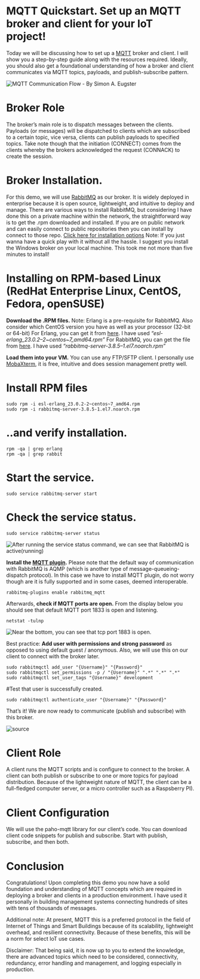 # MQTT Quickstart. Set up an MQTT broker and client for your IoT project!
Today we will be discussing how to set up a [MQTT](http://mqtt.org/) broker and client. I will show you a step-by-step guide along with the resources required. Ideally, you should also get a foundational understanding of how a broker and client communicates via MQTT topics, payloads, and publish-subscribe pattern.

![MQTT Communication Flow - By Simon A. Eugster](https://miro.medium.com/max/700/1*PENMRcBBqSNrB3STT_4NTg.jpeg)

# Broker Role
The broker’s main role is to dispatch messages between the clients. Payloads (or messages) will be dispatched to clients which are subscribed to a certain topic, vice versa, clients can publish payloads to specified topics. Take note though that the initiation (CONNECT) comes from the clients whereby the brokers acknowledged the request (CONNACK) to create the session.

# Broker Installation.
For this demo, we will use [RabbitMQ](https://www.rabbitmq.com/) as our broker. It is widely deployed in enterprise because it is open source, lightweight, and intuitive to deploy and manage.
There are various ways to install RabbitMQ, but considering I have done this on a private machine within the network, the straightforward way is to get the .rpm downloaded and installed. If you are on public network and can easily connect to public repositories then you can install by connect to those repo. [Click here for installation options](https://www.rabbitmq.com/download.html)
Note: If you just wanna have a quick play with it without all the hassle. I suggest you install the Windows broker on your local machine. This took me not more than five minutes to install!

# Installing on RPM-based Linux (RedHat Enterprise Linux, CentOS, Fedora, openSUSE)
**Download the .RPM files.** Note: Erlang is a pre-requisite for RabbitMQ. Also consider which CentOS version you have as well as your processor (32-bit or 64-bit)
For Erlang, you can get it from [here](https://www.erlang-solutions.com/resources/download.html). I have used *“esl-erlang_23.0.2–2~centos~7_amd64.rpm”*
For RabbitMQ, you can get the file from [here](https://github.com/rabbitmq/rabbitmq-server/releases/download/v3.8.5/rabbitmq-server-3.8.5-1.el7.noarch.rpm). I have used *“rabbitmq-server-3.8.5–1.el7.noarch.rpm”*

**Load them into your VM.** You can use any FTP/SFTP client. I personally use [MobaXterm](https://mobaxterm.mobatek.net/), it is free, intuitive and does session management pretty well.

# Install RPM files
    sudo rpm -i esl-erlang_23.0.2-2~centos~7_amd64.rpm
    sudo rpm -i rabbitmq-server-3.8.5-1.el7.noarch.rpm

# ..and verify installation.
    rpm -qa | grep erlang
    rpm -qa | grep rabbit

# Start the service.
    sudo service rabbitmq-server start
# Check the service status.
    sudo service rabbitmq-server status
    
![After running the service status command, we can see that RabbitMQ is active(running)](https://miro.medium.com/max/700/1*GrX-qM8R-TsDXsIAdMZFOQ.jpeg)

**Install the [MQTT plugin](https://www.rabbitmq.com/mqtt.html).** Please note that the default way of communication with RabbitMQ is AQMP (which is another type of message-queueing-dispatch protocol). In this case we have to install MQTT plugin, do not worry though are it is fully supported and in some cases, deemed interoperable.

    rabbitmq-plugins enable rabbitmq_mqtt
    
Afterwards, **check if MQTT ports are open.** From the display below you should see that default MQTT port 1833 is open and listening.

    netstat -tulnp

![Near the bottom, you can see that tcp port 1883 is open.](https://miro.medium.com/max/700/1*1XtIqCLcxRadnMMwsHKIyA.jpeg)

Best practice: **Add user with permissions and strong password** as opposed to using default guest / anonymous. Also, we will use this on our client to connect with the broker later.
    
    sudo rabbitmqctl add_user "{Username}" "{Password}"
    sudo rabbitmqctl set_permissions -p / "{Username}" ".*" ".*" ".*"
    sudo rabbitmqctl set_user_tags "{Username}" development
    
#Test that user is successfully created.

    sudo rabbitmqctl authenticate_user "{Username}" "{Password}"

That’s it! We are now ready to communicate (publish and subscribe) with this broker.

![source](https://miro.medium.com/max/600/1*X44wIqlGd43THtr0DSbEwA.jpeg)

# Client Role
A client runs the MQTT scripts and is configure to connect to the broker. A client can both publish or subscribe to one or more topics for payload distribution. Because of the lightweight nature of MQTT, the client can be a full-fledged computer server, or a micro controller such as a Raspsberry PI).

# Client Configuration
We will use the paho-mqtt library for our client’s code. You can download client code snippets for publish and subscribe. Start with publish, subscribe, and then both.

# Conclusion
Congratulations! Upon completing this demo you now have a solid foundation and understanding of MQTT concepts which are required in deploying a broker and clients in a production environment. I have used it personally in building management systems connecting hundreds of sites with tens of thousands of messages.

Additional note: At present, MQTT this is a preferred protocol in the field of Internet of Things and Smart Buildings because of its scalability, lightweight overhead, and resilient connectivity. Because of these benefits, this will be a norm for select IoT use cases.

Disclaimer: That being said, it is now up to you to extend the knowledge, there are advanced topics which need to be considered, connectivity, redundancy, error handling and management, and logging especially in production.
